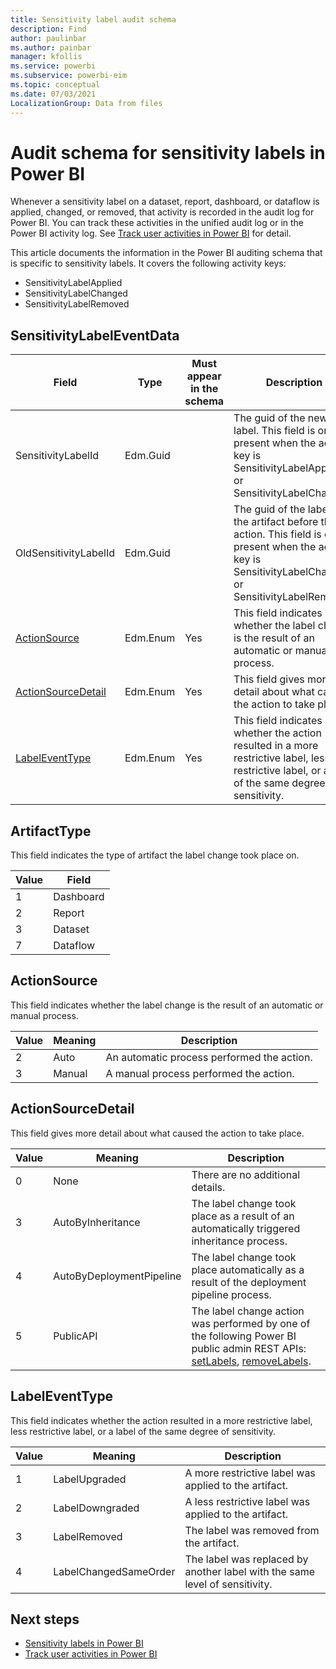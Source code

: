 ```yaml
---
title: Sensitivity label audit schema
description: Find 
author: paulinbar
ms.author: painbar
manager: kfollis
ms.service: powerbi
ms.subservice: powerbi-eim
ms.topic: conceptual
ms.date: 07/03/2021
LocalizationGroup: Data from files
---
```

# Audit schema for sensitivity labels in Power BI

Whenever a sensitivity label on a dataset, report, dashboard, or dataflow is applied, changed, or removed, that activity is recorded in the audit log for Power BI. You can track these activities in the unified audit log or in the Power BI activity log. See [Track user activities in Power BI](service-admin-auditing.md) for detail.

This article documents the information in the Power BI auditing schema that is specific to sensitivity labels. It covers the following activity keys:

* SensitivityLabelApplied
* SensitivityLabelChanged
* SensitivityLabelRemoved

## SensitivityLabelEventData
|Field|Type|Must appear in the schema|Description|
|---------|---------|---------|---------|
|SensitivityLabelId|Edm.Guid||The guid of the new label. This field is only present when the activity key is SensitivityLabelApplied or SensitivityLabelChanged.|
|OldSensitivityLabelId|Edm.Guid||The guid of the label on the artifact before the action. This field is only present when the activity key is SensitivityLabelChanged or SensitivityLabelRemoved.|
|[ActionSource](#actionsource)|Edm.Enum|Yes|This field indicates whether the label change is the result of an automatic or manual process.|
|[ActionSourceDetail](#actionsourcedetail)|Edm.Enum|Yes|This field gives more detail about what caused the action to take place.|	 
|[LabelEventType](#labeleventtype)|Edm.Enum|Yes|This field indicates whether the action resulted in a more restrictive label, less restrictive label, or a label of the same degree of sensitivity.|

## ArtifactType

This field indicates the type of artifact the label change took place on.

|Value |Field  |
|--|---------|
|1|Dashboard|
|2|Report|
|3|Dataset|
|7|Dataflow|

## ActionSource

This field indicates whether the label change is the result of an automatic or manual process.

|Value |Meaning  |Description  |
|--|---------|---------|
|2|Auto|An automatic process performed the action.|
|3|Manual|A manual process performed the action.|

## ActionSourceDetail

This field gives more detail about what caused the action to take place.

|Value |Meaning  |Description  |
|--|---------|---------|
|0|None|There are no additional details.|
|3|AutoByInheritance|The label change took place as a result of an automatically triggered inheritance process.|
|4|AutoByDeploymentPipeline|The label change took place automatically as a result of the deployment pipeline process.|
|5|PublicAPI|The label change action was performed by one of the following Power BI public admin REST APIs: [setLabels](/rest/api/power-bi/admin/information-protection-set-labels-as-admin), [removeLabels](/rest/api/power-bi/admin/information-protection-remove-labels-as-admin).|

## LabelEventType

This field indicates whether the action resulted in a more restrictive label, less restrictive label, or a label of the same degree of sensitivity.

|Value |Meaning  |Description  |
|--|---------|---------|
|1|LabelUpgraded|A more restrictive label was applied to the artifact.| 
|2|LabelDowngraded|A less restrictive label was applied to the artifact.|
|3|LabelRemoved|The label was removed from the artifact.|
|4|LabelChangedSameOrder|The label was replaced by another label with the same level of sensitivity.|

## Next steps
* [Sensitivity labels in Power BI](service-security-sensitivity-label-overview.md)
* [Track user activities in Power BI](service-admin-auditing.md)